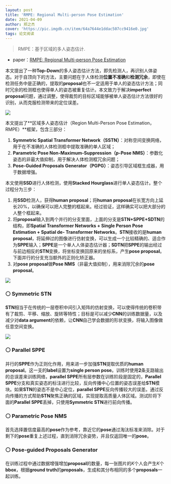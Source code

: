 ```yaml
---
layout: post
title: 'RMPE: Regional Multi-person Pose Estimation'
date: 2021-04-09
author: 郑之杰
cover: 'https://pic.imgdb.cn/item/64a7644e1ddac507cc9416e0.jpg'
tags: 论文阅读
---
```


> RMPE：基于区域的多人姿态估计.

- paper：[RMPE: Regional Multi-person Pose Estimation](https://arxiv.org/abs/1612.00137)

本文提出了一种**Top-Down**的多人姿态估计方法，即先检测人，再识别人体姿态。对于自顶向下的方法，主要问题在于人体检测**位置不准确**和**检测冗余**，即使在检测任务中是正确的，提取的**proposal**也不一定适用于单人的姿态估计方法；同时冗余的检测框也使得单人的姿态被重复估计。本文致力于解决**imperfect proposal**问题，通过调整，使得裁剪的目标区域能够被单人姿态估计方法很好的识别，从而克服检测带来的定位误差。

![](https://pic.imgdb.cn/item/64a7668d1ddac507cc994602.jpg)

本文提出了**区域多人姿态估计（Region Multi-Person Pose Estimation，RMPE）**框架，包含三部分：
1. **Symmetric Spatial Transformer Network（SSTN）**：对称空间变换网络，用于在不准确的人体检测框中提取准确的单人区域；
2. **Parametric Pose Non-Maximum-Suppression（p-Pose NMS）**：参数化姿态的非最大值抑制，用于解决人体检测框冗余问题；
3. **Pose-Guided Proposals Generator（PGPG）**：姿态引导区域框生成器，用于数据增强。

本文使用**SSD**进行人体检测，使用**Stacked Hourglass**进行单人姿态估计。整个过程分为三步：
1. 用**SSD**检测人，获得**human proposal**；将**human proposal**在长宽方向上延长$20\%$，以确保可以把人完整的框起来。经过验证，这样确实可以把大部分的人整个框起来。
2. 将**proposal**输入到两个并行的分支里面，上面的分支是**STN+SPPE+SDTN**的结构，即**Spatial Transformer Networks + Single Person Pose Estimation + Spatial de- Transformer Networks**。**STN**接收的是**human proposal**，将延伸过的图像进行仿射变换，可以生成一个比较精确的、适合作为**SPPE**输入；**SPPE**是一个单人人体姿态估计器；**SDTN**把**SPPE**的输出经过与前边相反的**STN**变换，将坐标变换回原来的坐标系，产生**pose proposal**。下面并行的分支充当额外的正则化矫正器。
3. 对**pose proposal**做**Pose NMS**（非最大值抑制），用来消除冗余的**pose proposal**。

![](https://pic.imgdb.cn/item/64a7651d1ddac507cc964064.jpg)

### ⚪ Symmetric STN

**STN**相当于在传统的一层卷积中间引入矩阵的仿射变换，可以使得传统的卷积带有了裁剪、平移、缩放、旋转等特性；目标是可以减少**CNN**的训练数据量，以及减少对**data argument**的依赖，让**CNN**自己学会数据的形状变换，将输入图像做任意空间变换。

![](https://pic.imgdb.cn/item/64a76c6c1ddac507cca4083f.jpg)

### ⚪ Parallel SPPE

并行的**SPPE**作为正则化作用，用来进一步加强**STN**提取优质的**human proposal**。这一支的**label**设置为**single person pose**。训练时使用**2**条支路输出的总误差来训练网络，**parallel SPPE**所有层参数在训练阶段是固定的，**Parallel SPPE**分支和真实姿态的标注进行比较，反向传播中心位置的姿态误差给**STN**模块。如果**STN**的姿态不是中心定位，**parallel SPPE**反向传播较大的误差。通过反向传播的方式帮助**STN**聚焦正确的区域，实现提取高质量人体区域。测试阶将下面的**Parallel SPPE**丢掉，只使用**Symmetric STN**进行前向传播。

### ⚪ Parametric Pose NMS

首先选择置信度最高的**pose**作为参考，靠近它的**pose**通过淘汰标准来消除。对于剩下的**pose**重复上述过程，直到消除冗余姿势，并且仅返回唯一的**pose**。

### ⚪ Pose-guided Proposals Generator
在训练过程中通过数据增强增加**proposal**的数量，每一张图片的$K$个人会产生$K$个**bbox**，根据**ground truth**的**proposals**，生成和其分布相同的多个**proposals**一起训练。


